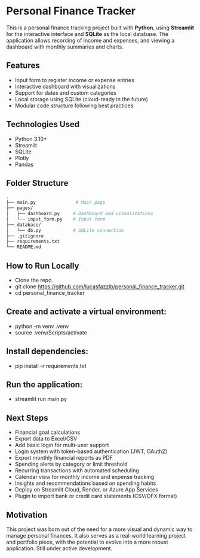 # Personal Finance Tracker

This is a personal finance tracking project built with **Python**, using **Streamlit** for the interactive interface and **SQLite** as the local database. The application allows recording of income and expenses, and viewing a dashboard with monthly summaries and charts.

## Features

- Input form to register income or expense entries  
- Interactive dashboard with visualizations  
- Support for dates and custom categories  
- Local storage using SQLite (cloud-ready in the future)  
- Modular code structure following best practices  

## Technologies Used

- Python 3.10+  
- Streamlit  
- SQLite  
- Plotly  
- Pandas  

## Folder Structure

```bash
.
├── main.py               # Main page
├── pages/
│   ├── dashboard.py     # Dashboard and visualizations
│   └── input_form.py    # Input form
├── database/
│   └── db.py            # SQLite connection
├── .gitignore
├── requirements.txt
└── README.md

```


## How to Run Locally
- Clone the repo.
- git clone https://github.com/lucasfazzib/personal_finance_tracker.git
- cd personal_finance_tracker

## Create and activate a virtual environment:
- python -m venv .venv
- source .venv/Scripts/activate

## Install dependencies:
- pip install -r requirements.txt

## Run the application:
- streamlit run main.py


##  Next Steps

- Financial goal calculations
- Export data to Excel/CSV
- Add basic login for multi-user support
- Login system with token-based authentication (JWT, OAuth2)
- Export monthly financial reports as PDF
- Spending alerts by category or limit threshold
- Recurring transactions with automated scheduling
- Calendar view for monthly income and expense tracking
- Insights and recommendations based on spending habits
- Deploy on Streamlit Cloud, Render, or Azure App Services
- Plugin to import bank or credit card statements (CSV/OFX format)

## Motivation
This project was born out of the need for a more visual and dynamic way to manage personal finances. It also serves as a real-world learning project and portfolio piece, with the potential to evolve into a more robust application. Still under active development.